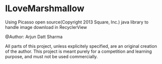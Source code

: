 # ILoveMarshmallow


Using Picasso open source(Copyright 2013 Square, Inc.) java library to handle image download in RecyclerView

@Author: Arjun Datt Sharma

All parts of this project, unless explicitely specified, are an original creation of the author. This project is meant purely for a competition and learning purpose, and must not be used commercially.
